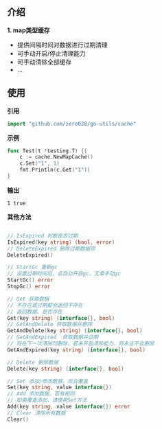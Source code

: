 介绍
---

**1. map类型缓存**
- 提供间隔时间对数据进行过期清理
- 可手动开启/停止清理能力
- 可手动清除全部缓存
- ...

使用
---
**引用**
```go
import "github.com/zero028/go-utils/cache"
```

**示例**
```go
func Test(t *testing.T) {{
    c := cache.NewMapCache()
    c.Set("1", 1)
    fmt.Println(c.Get("1"))
}
```
**输出**
```shell
1 true
```


**其他方法**
```go

// IsExpired 判断是否过期
IsExpired(key string) (bool, error)
// DeleteExpired 删除过期数据项
DeleteExpired()

// StartGc 重新gc
// 设置过期时间后，会自动开启gc，无需手动gc
StartGc() error
StopGc() error

// Get 获取数据
// 不存在或过期都会返回不存在
// 返回数据、是否存在
Get(key string) (interface{}, bool)
// GetAndDelete 获取数据并删除
GetAndDelete(key string) (interface{}, bool)
// GetAndExpired  获取数据并过期
// 将在下一次清除时删除，若未开启清除能力，将永远不会删除
GetAndExpired(key string) (interface{}, bool)

// Delete 删除数据
Delete(key string) (interface{}, bool)

// Set 添加/修改数据，将会覆盖
Set(key string, value interface{})
// Add 添加数据，若有相同
// 如需覆盖添加，请使用Set方法
Add(key string, value interface{}) error
// Clear 清除所有数据
Clear()
```